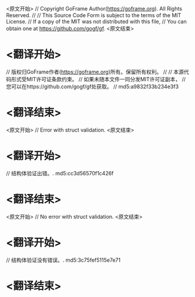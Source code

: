 
<原文开始>
// Copyright GoFrame Author(https://goframe.org). All Rights Reserved.
//
// This Source Code Form is subject to the terms of the MIT License.
// If a copy of the MIT was not distributed with this file,
// You can obtain one at https://github.com/gogf/gf.
<原文结束>

# <翻译开始>
// 版权归GoFrame作者(https://goframe.org)所有。保留所有权利。
//
// 本源代码形式受MIT许可证条款约束。
// 如果未随本文件一同分发MIT许可证副本，
// 您可以在https://github.com/gogf/gf处获取。
// md5:a9832f33b234e3f3
# <翻译结束>


<原文开始>
// Error with struct validation.
<原文结束>

# <翻译开始>
// 结构体验证出错。. md5:cc3d56570f1c426f
# <翻译结束>


<原文开始>
// No error with struct validation.
<原文结束>

# <翻译开始>
// 结构体验证没有错误。. md5:3c75fef5115e7e71
# <翻译结束>

